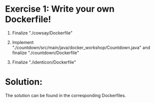 Exercise 1: Write your own Dockerfile!
======================================

1. Finalize "./cowsay/Dockerfile"

1. Implement "./countdown/src/main/java/docker_workshop/Countdown.java" and finalize "./countdown/Dockerfile"

1. Finalize "./identicon/Dockerfile"

Solution:
=========

The solution can be found in the corresponding Dockerfiles.
